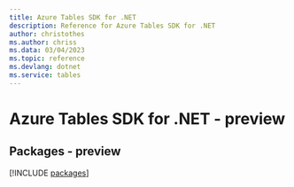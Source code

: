 ```yaml
---
title: Azure Tables SDK for .NET
description: Reference for Azure Tables SDK for .NET
author: christothes
ms.author: chriss
ms.data: 03/04/2023
ms.topic: reference
ms.devlang: dotnet
ms.service: tables
---
```

# Azure Tables SDK for .NET - preview
## Packages - preview
[!INCLUDE [packages](tables-index.md)]